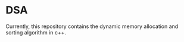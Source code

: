 # DSA
Currently, this repository contains the dynamic memory allocation and sorting algorithm in c++.
